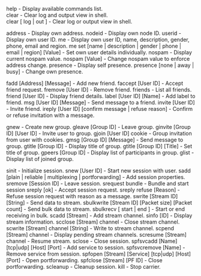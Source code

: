 help - Display available commands list.<br>
clear - Clear log and output view in shell.<br>
clear [ log | out ] - Clear log or output view in shell.

address - Display own address.
nodeid - Display own node ID.
userid - Display own user ID.
me - Display own user ID, name, description, gender, phone, email and region.
me set [name | description | gender | phone | email | region] [Value] - Set own user details individually.
nospam - Display current nospam value.
nospam [Value] - Change nospam value to enforce address change.
presence - Display self presence.
presence [none | away | busy] - Change own presence.

fadd [Address] [Message] - Add new friend.
faccept [User ID] - Accept friend request.
fremove [User ID] - Remove friend.
friends - List all friends.
friend [User ID] - Display friend details.
label [User ID] [Name] - Add label to friend.
msg  [User ID] [Message] -  Send message to a friend.
invite [User ID] - Invite friend.
ireply [User ID] [confirm message | refuse reason] - Confirm or refuse invitation with a message.

gnew - Create new group.
gleave [Group ID] - Leave group.
ginvite [Group ID] [User ID] - Invite user to group.
gjoin [User ID] cookie - Group invitation from user with cookies.
gmsg [Group ID] [Message] - Send message to group.
gtitle [Group ID] - Display title of group.
gtitle [Group ID] [Title] - Set title of group.
gpeers [Group ID] - Display list of participants in group.
glist - Display list of joined group.

sinit - Initialize session.
snew  [User ID] - Start new session with user.
sadd [plain | reliable | multiplexing | portforwarding] - Add session properties.
sremove [Session ID] - Leave session.
srequest bundle - Bundle and start session
sreply [ok] - Accept session request.
sreply refuse [Reason] - Refuse session request with reason as a message.
swrite [Stream ID] [String] - Send data to stream.
sbulkwrite [Stream ID] [Packet size] [Packet count] -  Send bulk data to stream.
sbulkrecv [ start | end ] - Start or end receiving in bulk.
scadd [Stream] - Add stream channel.
sinfo [ID] - Display stream information.
scclose [Stream] channel - Close stream channel.
scwrite [Stream] channel [String] - Write to stream channel.
scpend [Stream] channel - Display pending stream channels.
scresume [Stream] channel - Resume stream.
sclose - Close session.
spfsvcadd [Name] [tcp|udp] [Host] [Port] - Add service to session.
spfsvcremove [Name] - Remove service from session.
spfopen [Stream] [Service] [tcp|udp] [Host] [Port] - Open portforwarding.
spfclose [Stream] [PF ID] - Close portforwarding.
scleanup - Cleanup session.
kill - Stop carrier.
